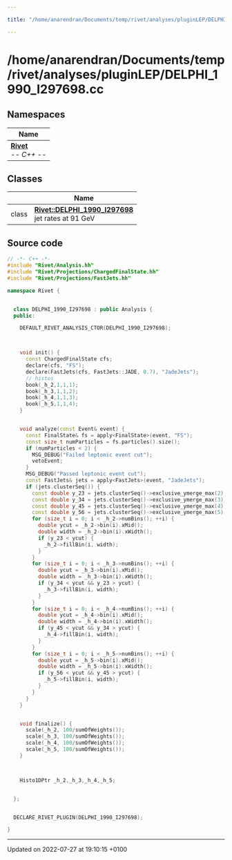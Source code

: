 ```yaml
---

title: "/home/anarendran/Documents/temp/rivet/analyses/pluginLEP/DELPHI_1990_I297698.cc"

---
```


# /home/anarendran/Documents/temp/rivet/analyses/pluginLEP/DELPHI_1990_I297698.cc



## Namespaces

| Name           |
| -------------- |
| **[Rivet](http://example.org/namespaces/namespacerivet/)** <br>-*- C++ -*-  |

## Classes

|                | Name           |
| -------------- | -------------- |
| class | **[Rivet::DELPHI_1990_I297698](http://example.org/classes/classrivet_1_1delphi__1990__i297698/)** <br>jet rates at 91 GeV  |




## Source code

```cpp
// -*- C++ -*-
#include "Rivet/Analysis.hh"
#include "Rivet/Projections/ChargedFinalState.hh"
#include "Rivet/Projections/FastJets.hh"

namespace Rivet {


  class DELPHI_1990_I297698 : public Analysis {
  public:

    DEFAULT_RIVET_ANALYSIS_CTOR(DELPHI_1990_I297698);



    void init() {
      const ChargedFinalState cfs;
      declare(cfs, "FS");
      declare(FastJets(cfs, FastJets::JADE, 0.7), "JadeJets");
      // histos
      book(_h_2,1,1,1);
      book(_h_3,1,1,2);
      book(_h_4,1,1,3);
      book(_h_5,1,1,4);
    }


    void analyze(const Event& event) {
      const FinalState& fs = apply<FinalState>(event, "FS");
      const size_t numParticles = fs.particles().size();
      if (numParticles < 2) {
        MSG_DEBUG("Failed leptonic event cut");
        vetoEvent;
      }
      MSG_DEBUG("Passed leptonic event cut");
      const FastJets& jets = apply<FastJets>(event, "JadeJets");
      if (jets.clusterSeq()) {
        const double y_23 = jets.clusterSeq()->exclusive_ymerge_max(2);
        const double y_34 = jets.clusterSeq()->exclusive_ymerge_max(3);
        const double y_45 = jets.clusterSeq()->exclusive_ymerge_max(4);
        const double y_56 = jets.clusterSeq()->exclusive_ymerge_max(5);
        for (size_t i = 0; i < _h_2->numBins(); ++i) {
          double ycut = _h_2->bin(i).xMid();
          double width = _h_2->bin(i).xWidth();
          if (y_23 < ycut) {
            _h_2->fillBin(i, width);
          }
        }
        for (size_t i = 0; i < _h_3->numBins(); ++i) {
          double ycut = _h_3->bin(i).xMid();
          double width = _h_3->bin(i).xWidth();
          if (y_34 < ycut && y_23 > ycut) {
            _h_3->fillBin(i, width);
          }
        }
        for (size_t i = 0; i < _h_4->numBins(); ++i) {
          double ycut = _h_4->bin(i).xMid();
          double width = _h_4->bin(i).xWidth();
          if (y_45 < ycut && y_34 > ycut) {
            _h_4->fillBin(i, width);
          }
        }
        for (size_t i = 0; i < _h_5->numBins(); ++i) {
          double ycut = _h_5->bin(i).xMid();
          double width = _h_5->bin(i).xWidth();
          if (y_56 < ycut && y_45 > ycut) {
            _h_5->fillBin(i, width);
          }
        }
      }
    }


    void finalize() {
      scale(_h_2, 100/sumOfWeights());
      scale(_h_3, 100/sumOfWeights());
      scale(_h_4, 100/sumOfWeights());
      scale(_h_5, 100/sumOfWeights());
    }



    Histo1DPtr _h_2,_h_3,_h_4,_h_5;


  };


  DECLARE_RIVET_PLUGIN(DELPHI_1990_I297698);

}
```


-------------------------------

Updated on 2022-07-27 at 19:10:15 +0100
